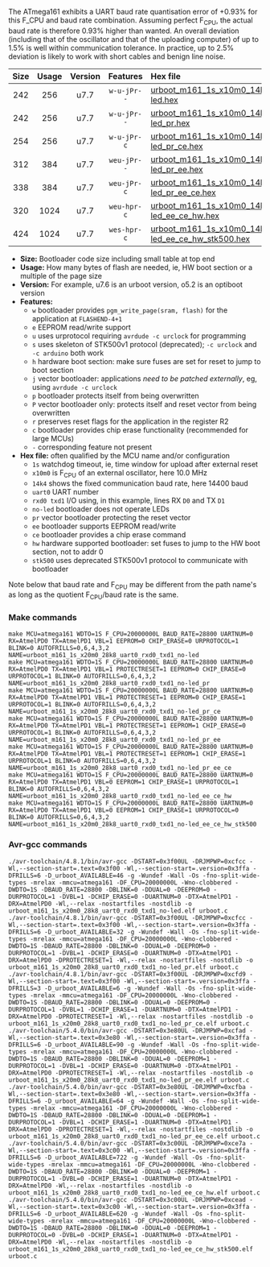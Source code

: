 The ATmega161 exhibits a UART baud rate quantisation error of +0.93% for this F_CPU and baud rate combination. Assuming perfect F<sub>CPU</sub>, the actual baud rate is therefore 0.93% higher than wanted. An overall deviation (including that of the oscillator and that of the uploading computer) of up to 1.5% is well within communication tolerance. In practice, up to 2.5% deviation is likely to work with short cables and benign line noise.

|Size|Usage|Version|Features|Hex file|
|:-:|:-:|:-:|:-:|:--|
|242|256|u7.7|`w-u-jPr--`|[urboot_m161_1s_x10m0_14k4_uart0_rxd0_txd1_no-led.hex](https://raw.githubusercontent.com/stefanrueger/urboot.hex/main/mcus/atmega161/watchdog_1_s/external_oscillator/10m000000_hz/++14k4_baud/uart0_rxd0_txd1/no-led/urboot_m161_1s_x10m0_14k4_uart0_rxd0_txd1_no-led.hex)|
|242|256|u7.7|`w-u-jPr--`|[urboot_m161_1s_x10m0_14k4_uart0_rxd0_txd1_no-led_pr.hex](https://raw.githubusercontent.com/stefanrueger/urboot.hex/main/mcus/atmega161/watchdog_1_s/external_oscillator/10m000000_hz/++14k4_baud/uart0_rxd0_txd1/no-led/urboot_m161_1s_x10m0_14k4_uart0_rxd0_txd1_no-led_pr.hex)|
|254|256|u7.7|`w-u-jPr-c`|[urboot_m161_1s_x10m0_14k4_uart0_rxd0_txd1_no-led_pr_ce.hex](https://raw.githubusercontent.com/stefanrueger/urboot.hex/main/mcus/atmega161/watchdog_1_s/external_oscillator/10m000000_hz/++14k4_baud/uart0_rxd0_txd1/no-led/urboot_m161_1s_x10m0_14k4_uart0_rxd0_txd1_no-led_pr_ce.hex)|
|312|384|u7.7|`weu-jPr--`|[urboot_m161_1s_x10m0_14k4_uart0_rxd0_txd1_no-led_pr_ee.hex](https://raw.githubusercontent.com/stefanrueger/urboot.hex/main/mcus/atmega161/watchdog_1_s/external_oscillator/10m000000_hz/++14k4_baud/uart0_rxd0_txd1/no-led/urboot_m161_1s_x10m0_14k4_uart0_rxd0_txd1_no-led_pr_ee.hex)|
|338|384|u7.7|`weu-jPr-c`|[urboot_m161_1s_x10m0_14k4_uart0_rxd0_txd1_no-led_pr_ee_ce.hex](https://raw.githubusercontent.com/stefanrueger/urboot.hex/main/mcus/atmega161/watchdog_1_s/external_oscillator/10m000000_hz/++14k4_baud/uart0_rxd0_txd1/no-led/urboot_m161_1s_x10m0_14k4_uart0_rxd0_txd1_no-led_pr_ee_ce.hex)|
|320|1024|u7.7|`weu-hpr-c`|[urboot_m161_1s_x10m0_14k4_uart0_rxd0_txd1_no-led_ee_ce_hw.hex](https://raw.githubusercontent.com/stefanrueger/urboot.hex/main/mcus/atmega161/watchdog_1_s/external_oscillator/10m000000_hz/++14k4_baud/uart0_rxd0_txd1/no-led/urboot_m161_1s_x10m0_14k4_uart0_rxd0_txd1_no-led_ee_ce_hw.hex)|
|424|1024|u7.7|`wes-hpr-c`|[urboot_m161_1s_x10m0_14k4_uart0_rxd0_txd1_no-led_ee_ce_hw_stk500.hex](https://raw.githubusercontent.com/stefanrueger/urboot.hex/main/mcus/atmega161/watchdog_1_s/external_oscillator/10m000000_hz/++14k4_baud/uart0_rxd0_txd1/no-led/urboot_m161_1s_x10m0_14k4_uart0_rxd0_txd1_no-led_ee_ce_hw_stk500.hex)|

- **Size:** Bootloader code size including small table at top end
- **Usage:** How many bytes of flash are needed, ie, HW boot section or a multiple of the page size
- **Version:** For example, u7.6 is an urboot version, o5.2 is an optiboot version
- **Features:**
  + `w` bootloader provides `pgm_write_page(sram, flash)` for the application at `FLASHEND-4+1`
  + `e` EEPROM read/write support
  + `u` uses urprotocol requiring `avrdude -c urclock` for programming
  + `s` uses skeleton of STK500v1 protocol (deprecated); `-c urclock` and `-c arduino` both work
  + `h` hardware boot section: make sure fuses are set for reset to jump to boot section
  + `j` vector bootloader: applications *need to be patched externally*, eg, using `avrdude -c urclock`
  + `p` bootloader protects itself from being overwritten
  + `P` vector bootloader only: protects itself and reset vector from being overwritten
  + `r` preserves reset flags for the application in the register R2
  + `c` bootloader provides chip erase functionality (recommended for large MCUs)
  + `-` corresponding feature not present
- **Hex file:** often qualified by the MCU name and/or configuration
  + `1s` watchdog timeout, ie, time window for upload after external reset
  + `x10m0` is F<sub>CPU</sub> of an external oscillator, here 10.0 MHz
  + `14k4` shows the fixed communication baud rate, here 14400 baud
  + `uart0` UART number
  + `rxd0 txd1` I/O using, in this example, lines RX `D0` and TX `D1`
  + `no-led` bootloader does not operate LEDs
  + `pr` vector bootloader protecting the reset vector
  + `ee` bootloader supports EEPROM read/write
  + `ce` bootloader provides a chip erase command
  + `hw` hardware supported bootloader: set fuses to jump to the HW boot section, not to addr 0
  + `stk500` uses deprecated STK500v1 protocol to communicate with bootloader


Note below that baud rate and F<sub>CPU</sub> may be different from the path name's as long as the quotient F<sub>CPU</sub>/baud rate is the same.

### Make commands
```
make MCU=atmega161 WDTO=1S F_CPU=20000000L BAUD_RATE=28800 UARTNUM=0 RX=AtmelPD0 TX=AtmelPD1 VBL=1 EEPROM=0 CHIP_ERASE=0 URPROTOCOL=1 BLINK=0 AUTOFRILLS=0,6,4,3,2 NAME=urboot_m161_1s_x20m0_28k8_uart0_rxd0_txd1_no-led
make MCU=atmega161 WDTO=1S F_CPU=20000000L BAUD_RATE=28800 UARTNUM=0 RX=AtmelPD0 TX=AtmelPD1 VBL=1 PROTECTRESET=1 EEPROM=0 CHIP_ERASE=0 URPROTOCOL=1 BLINK=0 AUTOFRILLS=0,6,4,3,2 NAME=urboot_m161_1s_x20m0_28k8_uart0_rxd0_txd1_no-led_pr
make MCU=atmega161 WDTO=1S F_CPU=20000000L BAUD_RATE=28800 UARTNUM=0 RX=AtmelPD0 TX=AtmelPD1 VBL=1 PROTECTRESET=1 EEPROM=0 CHIP_ERASE=1 URPROTOCOL=1 BLINK=0 AUTOFRILLS=0,6,4,3,2 NAME=urboot_m161_1s_x20m0_28k8_uart0_rxd0_txd1_no-led_pr_ce
make MCU=atmega161 WDTO=1S F_CPU=20000000L BAUD_RATE=28800 UARTNUM=0 RX=AtmelPD0 TX=AtmelPD1 VBL=1 PROTECTRESET=1 EEPROM=1 CHIP_ERASE=0 URPROTOCOL=1 BLINK=0 AUTOFRILLS=0,6,4,3,2 NAME=urboot_m161_1s_x20m0_28k8_uart0_rxd0_txd1_no-led_pr_ee
make MCU=atmega161 WDTO=1S F_CPU=20000000L BAUD_RATE=28800 UARTNUM=0 RX=AtmelPD0 TX=AtmelPD1 VBL=1 PROTECTRESET=1 EEPROM=1 CHIP_ERASE=1 URPROTOCOL=1 BLINK=0 AUTOFRILLS=0,6,4,3,2 NAME=urboot_m161_1s_x20m0_28k8_uart0_rxd0_txd1_no-led_pr_ee_ce
make MCU=atmega161 WDTO=1S F_CPU=20000000L BAUD_RATE=28800 UARTNUM=0 RX=AtmelPD0 TX=AtmelPD1 VBL=0 EEPROM=1 CHIP_ERASE=1 URPROTOCOL=1 BLINK=0 AUTOFRILLS=0,6,4,3,2 NAME=urboot_m161_1s_x20m0_28k8_uart0_rxd0_txd1_no-led_ee_ce_hw
make MCU=atmega161 WDTO=1S F_CPU=20000000L BAUD_RATE=28800 UARTNUM=0 RX=AtmelPD0 TX=AtmelPD1 VBL=0 EEPROM=1 CHIP_ERASE=1 URPROTOCOL=0 BLINK=0 AUTOFRILLS=0,6,4,3,2 NAME=urboot_m161_1s_x20m0_28k8_uart0_rxd0_txd1_no-led_ee_ce_hw_stk500
```

### Avr-gcc commands
```
./avr-toolchain/4.8.1/bin/avr-gcc -DSTART=0x3f00UL -DRJMPWP=0xcfcc -Wl,--section-start=.text=0x3f00 -Wl,--section-start=.version=0x3ffa -DFRILLS=6 -D_urboot_AVAILABLE=46 -g -Wundef -Wall -Os -fno-split-wide-types -mrelax -mmcu=atmega161 -DF_CPU=20000000L -Wno-clobbered -DWDTO=1S -DBAUD_RATE=28800 -DBLINK=0 -DDUAL=0 -DEEPROM=0 -DURPROTOCOL=1 -DVBL=1 -DCHIP_ERASE=0 -DUARTNUM=0 -DTX=AtmelPD1 -DRX=AtmelPD0 -Wl,--relax -nostartfiles -nostdlib -o urboot_m161_1s_x20m0_28k8_uart0_rxd0_txd1_no-led.elf urboot.c
./avr-toolchain/4.8.1/bin/avr-gcc -DSTART=0x3f00UL -DRJMPWP=0xcfcc -Wl,--section-start=.text=0x3f00 -Wl,--section-start=.version=0x3ffa -DFRILLS=6 -D_urboot_AVAILABLE=32 -g -Wundef -Wall -Os -fno-split-wide-types -mrelax -mmcu=atmega161 -DF_CPU=20000000L -Wno-clobbered -DWDTO=1S -DBAUD_RATE=28800 -DBLINK=0 -DDUAL=0 -DEEPROM=0 -DURPROTOCOL=1 -DVBL=1 -DCHIP_ERASE=0 -DUARTNUM=0 -DTX=AtmelPD1 -DRX=AtmelPD0 -DPROTECTRESET=1 -Wl,--relax -nostartfiles -nostdlib -o urboot_m161_1s_x20m0_28k8_uart0_rxd0_txd1_no-led_pr.elf urboot.c
./avr-toolchain/4.8.1/bin/avr-gcc -DSTART=0x3f00UL -DRJMPWP=0xcfd9 -Wl,--section-start=.text=0x3f00 -Wl,--section-start=.version=0x3ffa -DFRILLS=3 -D_urboot_AVAILABLE=6 -g -Wundef -Wall -Os -fno-split-wide-types -mrelax -mmcu=atmega161 -DF_CPU=20000000L -Wno-clobbered -DWDTO=1S -DBAUD_RATE=28800 -DBLINK=0 -DDUAL=0 -DEEPROM=0 -DURPROTOCOL=1 -DVBL=1 -DCHIP_ERASE=1 -DUARTNUM=0 -DTX=AtmelPD1 -DRX=AtmelPD0 -DPROTECTRESET=1 -Wl,--relax -nostartfiles -nostdlib -o urboot_m161_1s_x20m0_28k8_uart0_rxd0_txd1_no-led_pr_ce.elf urboot.c
./avr-toolchain/5.4.0/bin/avr-gcc -DSTART=0x3e80UL -DRJMPWP=0xcfad -Wl,--section-start=.text=0x3e80 -Wl,--section-start=.version=0x3ffa -DFRILLS=6 -D_urboot_AVAILABLE=90 -g -Wundef -Wall -Os -fno-split-wide-types -mrelax -mmcu=atmega161 -DF_CPU=20000000L -Wno-clobbered -DWDTO=1S -DBAUD_RATE=28800 -DBLINK=0 -DDUAL=0 -DEEPROM=1 -DURPROTOCOL=1 -DVBL=1 -DCHIP_ERASE=0 -DUARTNUM=0 -DTX=AtmelPD1 -DRX=AtmelPD0 -DPROTECTRESET=1 -Wl,--relax -nostartfiles -nostdlib -o urboot_m161_1s_x20m0_28k8_uart0_rxd0_txd1_no-led_pr_ee.elf urboot.c
./avr-toolchain/5.4.0/bin/avr-gcc -DSTART=0x3e80UL -DRJMPWP=0xcfba -Wl,--section-start=.text=0x3e80 -Wl,--section-start=.version=0x3ffa -DFRILLS=6 -D_urboot_AVAILABLE=64 -g -Wundef -Wall -Os -fno-split-wide-types -mrelax -mmcu=atmega161 -DF_CPU=20000000L -Wno-clobbered -DWDTO=1S -DBAUD_RATE=28800 -DBLINK=0 -DDUAL=0 -DEEPROM=1 -DURPROTOCOL=1 -DVBL=1 -DCHIP_ERASE=1 -DUARTNUM=0 -DTX=AtmelPD1 -DRX=AtmelPD0 -DPROTECTRESET=1 -Wl,--relax -nostartfiles -nostdlib -o urboot_m161_1s_x20m0_28k8_uart0_rxd0_txd1_no-led_pr_ee_ce.elf urboot.c
./avr-toolchain/5.4.0/bin/avr-gcc -DSTART=0x3c00UL -DRJMPWP=0xce7a -Wl,--section-start=.text=0x3c00 -Wl,--section-start=.version=0x3ffa -DFRILLS=6 -D_urboot_AVAILABLE=722 -g -Wundef -Wall -Os -fno-split-wide-types -mrelax -mmcu=atmega161 -DF_CPU=20000000L -Wno-clobbered -DWDTO=1S -DBAUD_RATE=28800 -DBLINK=0 -DDUAL=0 -DEEPROM=1 -DURPROTOCOL=1 -DVBL=0 -DCHIP_ERASE=1 -DUARTNUM=0 -DTX=AtmelPD1 -DRX=AtmelPD0 -Wl,--relax -nostartfiles -nostdlib -o urboot_m161_1s_x20m0_28k8_uart0_rxd0_txd1_no-led_ee_ce_hw.elf urboot.c
./avr-toolchain/5.4.0/bin/avr-gcc -DSTART=0x3c00UL -DRJMPWP=0xcead -Wl,--section-start=.text=0x3c00 -Wl,--section-start=.version=0x3ffa -DFRILLS=6 -D_urboot_AVAILABLE=620 -g -Wundef -Wall -Os -fno-split-wide-types -mrelax -mmcu=atmega161 -DF_CPU=20000000L -Wno-clobbered -DWDTO=1S -DBAUD_RATE=28800 -DBLINK=0 -DDUAL=0 -DEEPROM=1 -DURPROTOCOL=0 -DVBL=0 -DCHIP_ERASE=1 -DUARTNUM=0 -DTX=AtmelPD1 -DRX=AtmelPD0 -Wl,--relax -nostartfiles -nostdlib -o urboot_m161_1s_x20m0_28k8_uart0_rxd0_txd1_no-led_ee_ce_hw_stk500.elf urboot.c
```

